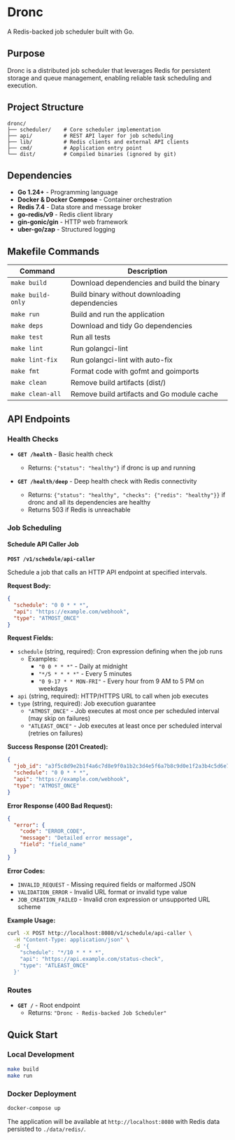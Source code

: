 # Dronc

A Redis-backed job scheduler built with Go.

## Purpose

Dronc is a distributed job scheduler that leverages Redis for persistent storage and queue management, enabling reliable task scheduling and execution.

## Project Structure

```
dronc/
├── scheduler/    # Core scheduler implementation
├── api/          # REST API layer for job scheduling
├── lib/          # Redis clients and external API clients
├── cmd/          # Application entry point
└── dist/         # Compiled binaries (ignored by git)
```

## Dependencies

- **Go 1.24+** - Programming language
- **Docker & Docker Compose** - Container orchestration
- **Redis 7.4** - Data store and message broker
- **go-redis/v9** - Redis client library
- **gin-gonic/gin** - HTTP web framework
- **uber-go/zap** - Structured logging

## Makefile Commands

| Command | Description |
|---------|-------------|
| `make build` | Download dependencies and build the binary |
| `make build-only` | Build binary without downloading dependencies |
| `make run` | Build and run the application |
| `make deps` | Download and tidy Go dependencies |
| `make test` | Run all tests |
| `make lint` | Run golangci-lint |
| `make lint-fix` | Run golangci-lint with auto-fix |
| `make fmt` | Format code with gofmt and goimports |
| `make clean` | Remove build artifacts (dist/) |
| `make clean-all` | Remove build artifacts and Go module cache |

## API Endpoints

### Health Checks

- **`GET /health`** - Basic health check
  - Returns: `{"status": "healthy"}` if dronc is up and running

- **`GET /health/deep`** - Deep health check with Redis connectivity
  - Returns: `{"status": "healthy", "checks": {"redis": "healthy"}}` if dronc and all its dependencies are healthy
  - Returns 503 if Redis is unreachable

### Job Scheduling

#### Schedule API Caller Job

**`POST /v1/schedule/api-caller`**

Schedule a job that calls an HTTP API endpoint at specified intervals.

**Request Body:**
```json
{
  "schedule": "0 0 * * *",
  "api": "https://example.com/webhook",
  "type": "ATMOST_ONCE"
}
```

**Request Fields:**
- `schedule` (string, required): Cron expression defining when the job runs
  - Examples:
    - `"0 0 * * *"` - Daily at midnight
    - `"*/5 * * * *"` - Every 5 minutes
    - `"0 9-17 * * MON-FRI"` - Every hour from 9 AM to 5 PM on weekdays
- `api` (string, required): HTTP/HTTPS URL to call when job executes
- `type` (string, required): Job execution guarantee
  - `"ATMOST_ONCE"` - Job executes at most once per scheduled interval (may skip on failures)
  - `"ATLEAST_ONCE"` - Job executes at least once per scheduled interval (retries on failures)

**Success Response (201 Created):**
```json
{
  "job_id": "a3f5c8d9e2b1f4a6c7d8e9f0a1b2c3d4e5f6a7b8c9d0e1f2a3b4c5d6e7f8a9b0",
  "schedule": "0 0 * * *",
  "api": "https://example.com/webhook",
  "type": "ATMOST_ONCE"
}
```

**Error Response (400 Bad Request):**
```json
{
  "error": {
    "code": "ERROR_CODE",
    "message": "Detailed error message",
    "field": "field_name"
  }
}
```

**Error Codes:**
- `INVALID_REQUEST` - Missing required fields or malformed JSON
- `VALIDATION_ERROR` - Invalid URL format or invalid type value
- `JOB_CREATION_FAILED` - Invalid cron expression or unsupported URL scheme

**Example Usage:**
```bash
curl -X POST http://localhost:8080/v1/schedule/api-caller \
  -H "Content-Type: application/json" \
  -d '{
    "schedule": "*/10 * * * *",
    "api": "https://api.example.com/status-check",
    "type": "ATLEAST_ONCE"
  }'
```

### Routes

- **`GET /`** - Root endpoint
  - Returns: `"Dronc - Redis-backed Job Scheduler"`

## Quick Start

### Local Development
```bash
make build
make run
```

### Docker Deployment
```bash
docker-compose up
```

The application will be available at `http://localhost:8080` with Redis data persisted to `./data/redis/`.
